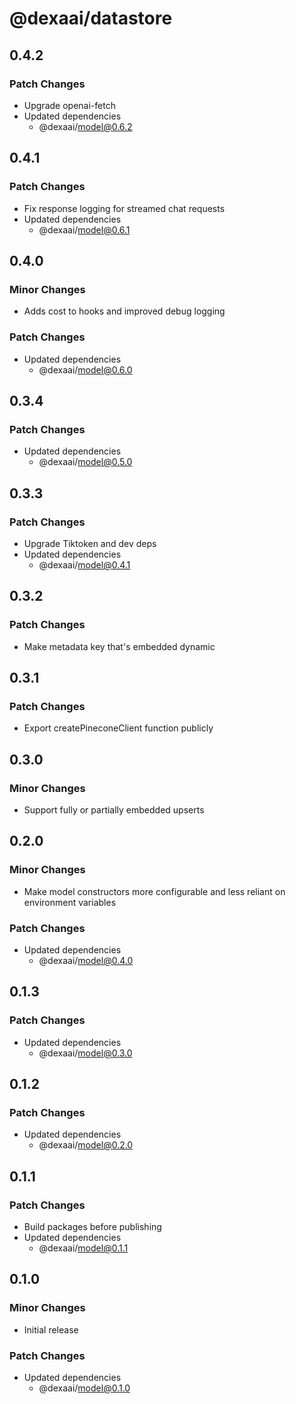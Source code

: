# @dexaai/datastore

## 0.4.2

### Patch Changes

- Upgrade openai-fetch
- Updated dependencies
  - @dexaai/model@0.6.2

## 0.4.1

### Patch Changes

- Fix response logging for streamed chat requests
- Updated dependencies
  - @dexaai/model@0.6.1

## 0.4.0

### Minor Changes

- Adds cost to hooks and improved debug logging

### Patch Changes

- Updated dependencies
  - @dexaai/model@0.6.0

## 0.3.4

### Patch Changes

- Updated dependencies
  - @dexaai/model@0.5.0

## 0.3.3

### Patch Changes

- Upgrade Tiktoken and dev deps
- Updated dependencies
  - @dexaai/model@0.4.1

## 0.3.2

### Patch Changes

- Make metadata key that's embedded dynamic

## 0.3.1

### Patch Changes

- Export createPineconeClient function publicly

## 0.3.0

### Minor Changes

- Support fully or partially embedded upserts

## 0.2.0

### Minor Changes

- Make model constructors more configurable and less reliant on environment variables

### Patch Changes

- Updated dependencies
  - @dexaai/model@0.4.0

## 0.1.3

### Patch Changes

- Updated dependencies
  - @dexaai/model@0.3.0

## 0.1.2

### Patch Changes

- Updated dependencies
  - @dexaai/model@0.2.0

## 0.1.1

### Patch Changes

- Build packages before publishing
- Updated dependencies
  - @dexaai/model@0.1.1

## 0.1.0

### Minor Changes

- Initial release

### Patch Changes

- Updated dependencies
  - @dexaai/model@0.1.0
